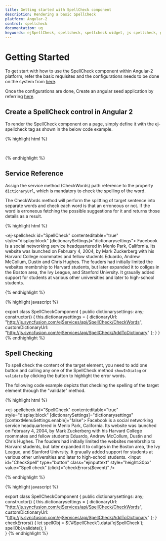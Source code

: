 ```yaml
---
title: Getting started with SpellCheck component	
description: Rendering a basic SpellCheck
platform: Angular-2
control: spellcheck
documentation: ug
keywords: ejSpellCheck, spellcheck, spellcheck widget, js spellcheck, getting started, initialization, service reference
---
```

# Getting Started 

To get start with how to use the SpellCheck component within Angular-2 platform, refer the basic requisites and the configurations needs to be done on the system from [here](https://help.syncfusion.com/angular-2/overview).

Once the configurations are done, Create an angular seed application by referring [here](https://help.syncfusion.com/angular-2/gettingstarted/overview).

## Create a SpellCheck control in Angular 2

To render the SpellCheck component on a page, simply define it with the ej-spellcheck tag as shown in the below code example.

{% highlight html %}

<ej-spellcheck id="SpellCheck" contenteditable="true" style="display:block">
</ej-spellcheck>

{% endhighlight %}

## Service Reference

Assign the service method (CheckWords) path reference to the property `dictionaryUrl`, which is mandatory to check the spelling of the word.

The CheckWords method will perform the splitting of target sentence into separate words and check each word is that an erroneous or not. If the word is erroneous fetching the possible suggestions for it and returns those details as a result.

{% highlight html %}

<ej-spellcheck id="SpellCheck" contenteditable="true" style="display:block" [dictionarySettings]="dictionarysettings">
    Facebook is a social networking service headquartered in Menlo Park, California. Its website was launched on February 4, 2004, by Mark Zuckerberg with his Harvard College roommates and fellow students Eduardo, Andrew McCollum, Dustin and Chris Hughes. The fouders had initially limited the websites membrship to Harvard students, but later expanded it to collges in the Boston area, the Ivy League, and Stanford Univrsity. It graually added support for students at various other universities and later to high-school students.
</ej-spellcheck>

{% endhighlight %}

{% highlight javascript %}

export class SpellCheckComponent {
    public dictionarysettings: any;
    constructor() {
        this.dictionarysettings = {
            dictionaryUrl: "http://js.syncfusion.com/ejServices/api/SpellCheck/CheckWords",
            customDictionaryUrl: "http://js.syncfusion.com/ejServices/api/SpellCheck/AddToDictionary"
        };
    }
}
{% endhighlight %}

## Spell Checking

To spell check the content of the target element, you need to add one button and calling any one of the SpellCheck method `showInDialog` or `validate` by clicking the button to highlight the error words.

The following code example depicts that checking the spelling of the target element through the "validate" method.

{% highlight html %}

<ej-spellcheck id="SpellCheck" contenteditable="true" style="display:block" [dictionarySettings]="dictionarysettings" [contextMenuSettings.enable]="false">
    Facebook is a social networking service headquartered in Menlo Park, California. Its website was launched on February 4, 2004, by Mark Zuckerberg with his Harvard College roommates and fellow students Eduardo, Andrew McCollum, Dustin and Chris Hughes. The fouders had initially limited the websites membrship to Harvard students, but later expanded it to collges in the Boston area, the Ivy League, and Stanford Univrsity. It graually added support for students at various other universities and later to high-school students.
</ej-spellcheck>
<input id="CheckSpell" type="button" class="ejinputtext" style="height:30px" value="Spell check" (click)="checkErrors($event)" />

{% endhighlight %}

{% highlight javascript %}

export class SpellCheckComponent {
    public dictionarysettings: any;
    constructor() {
        this.dictionarysettings = {
            dictionaryUrl: "http://js.syncfusion.com/ejServices/api/SpellCheck/CheckWords",
            customDictionaryUrl: "http://js.syncfusion.com/ejServices/api/SpellCheck/AddToDictionary"
        };
    }
    checkErrors() {
        let spellObj = $('#SpellCheck').data('ejSpellCheck');
        spellObj.validate();
    }    
}
{% endhighlight %}